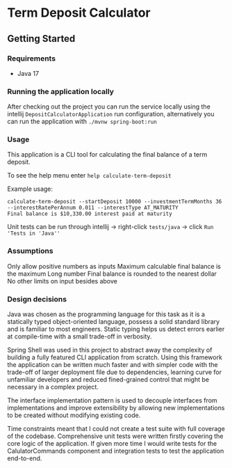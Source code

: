 # Term Deposit Calculator

## Getting Started
### Requirements
- Java 17

### Running the application locally
After checking out the project you can run the service locally
using the intellij `DepositCalculatorApplication` run configuration, alternatively you can run the application
with `./mvnw spring-boot:run`

### Usage
This application is a CLI tool for calculating the final balance of a term deposit.

To see the help menu enter `help calculate-term-deposit`

Example usage:
```shell
calculate-term-deposit --startDeposit 10000 --investmentTermMonths 36 --interestRatePerAnnum 0.011 --interestType AT_MATURITY
Final balance is $10,330.00 interest paid at maturity
```

Unit tests can be run through intellij -> right-click `tests/java` -> click `Run 'Tests in 'Java''`

### Assumptions
Only allow positive numbers as inputs
Maximum calculable final balance is the maximum Long number
Final balance is rounded to the nearest dollar
No other limits on input besides above

### Design decisions
Java was chosen as the programming language for this task as it is a statically typed object-oriented language, possess
a solid standard library and is familiar to most engineers. Static typing helps us detect errors earlier
at compile-time with a small trade-off in verbosity.

Spring Shell was used in this project to abstract away the complexity of building a fully featured CLI application from scratch.
Using this framework the application can be written much faster and with simpler code with the trade-off of larger
deployment file due to dependencies, learning curve for unfamiliar developers and reduced fined-grained control that might be necessary 
in a complex project.

The interface implementation pattern is used to decouple interfaces from implementations
and improve extensibility by allowing new implementations to be created without modifying existing code.

Time constraints meant that I could not create a test suite with full coverage of the codebase. Comprehensive
unit tests were written firstly covering the core logic of the application. If given more time I would write 
tests for the CalulatorCommands component and integration tests to test the application end-to-end.
